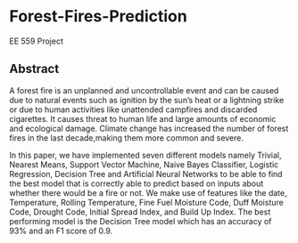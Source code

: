 # Forest-Fires-Prediction
EE 559 Project

## Abstract
A forest fire is an unplanned and uncontrollable event and can be caused due to natural events such as ignition by the sun’s heat or a lightning strike or due to human activities like unattended campfires and discarded cigarettes. It causes threat to human life and large amounts of economic and ecological damage. Climate change has increased the number of forest fires in the last decade,making them more common and severe. 

In this paper, we have implemented seven different models namely Trivial, Nearest Means, Support Vector Machine, Naive Bayes Classifier, Logistic Regression,
Decision Tree and Artificial Neural Networks to be able to find the best model that is correctly able to predict based on inputs about whether there would be a fire or not. We make use of features like the date, Temperature, Rolling Temperature, Fine Fuel Moisture Code, Duff Moisture Code, Drought Code, Initial Spread Index, and Build Up Index. The best performing model is the Decision Tree model which has an accuracy of 93% and an F1 score of 0.9.



